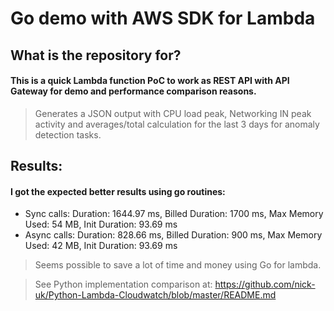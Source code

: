 # Go demo with AWS SDK for Lambda

## What is the repository for?
#### This is a quick Lambda function PoC to work as REST API with API Gateway for demo and performance comparison reasons.

> Generates a JSON output with CPU load peak, Networking IN peak activity and averages/total calculation for the last 3 days for anomaly detection tasks. 

## Results:
#### I got the expected better results using go routines:
- Sync calls: Duration: 1644.97 ms, Billed Duration: 1700 ms, Max Memory Used: 54 MB, Init Duration: 93.69 ms
- Async calls: Duration: 828.66 ms, Billed Duration: 900 ms, Max Memory Used: 42 MB, Init Duration: 93.69 ms

> Seems possible to save a lot of time and money using Go for lambda. 

> See Python implementation comparison at: https://github.com/nick-uk/Python-Lambda-Cloudwatch/blob/master/README.md
